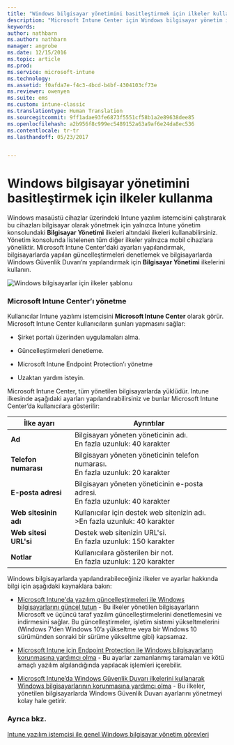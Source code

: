 ```yaml
---
title: "Windows bilgisayar yönetimini basitleştirmek için ilkeler kullanma | Microsoft Docs"
description: "Microsoft Intune Center için Windows bilgisayar yönetim ilke ve ayarlarını açıklar."
keywords: 
author: nathbarn
ms.author: nathbarn
manager: angrobe
ms.date: 12/15/2016
ms.topic: article
ms.prod: 
ms.service: microsoft-intune
ms.technology: 
ms.assetid: f0afda7e-f4c3-4bcd-b4bf-4304103cf73e
ms.reviewer: owenyen
ms.suite: ems
ms.custom: intune-classic
ms.translationtype: Human Translation
ms.sourcegitcommit: 9ff1adae93fe6873f5551cf58b1a2e89638dee85
ms.openlocfilehash: a2b956f8c999ec5489152a63a9af6e24da8ec536
ms.contentlocale: tr-tr
ms.lasthandoff: 05/23/2017


---
```


# <a name="use-policies-to-simplify-windows-pc-management"></a>Windows bilgisayar yönetimini basitleştirmek için ilkeler kullanma

Windows masaüstü cihazlar üzerindeki Intune yazılım istemcisini çalıştırarak bu cihazları bilgisayar olarak yönetmek için yalnızca Intune yönetim konsolundaki **Bilgisayar Yönetimi** ilkeleri altındaki ilkeleri kullanabilirsiniz. Yönetim konsolunda listelenen tüm diğer ilkeler yalnızca mobil cihazlara yöneliktir. Microsoft Intune Center'daki ayarları yapılandırmak, bilgisayarlarda yapılan güncelleştirmeleri denetlemek ve bilgisayarlarda Windows Güvenlik Duvarı’nı yapılandırmak için **Bilgisayar Yönetimi** ilkelerini kullanın.

![Windows bilgisayarlar için ilkeler şablonu](../media/pc_policy_template.png)

### <a name="manage-the-microsoft-intune-center"></a>Microsoft Intune Center’ı yönetme
Kullanıcılar Intune yazılımı istemcisini **Microsoft Intune Center** olarak görür. Microsoft Intune Center kullanıcıların şunları yapmasını sağlar:

-   Şirket portalı üzerinden uygulamaları alma.

-   Güncelleştirmeleri denetleme.

-   Microsoft Intune Endpoint Protection’ı yönetme

-  Uzaktan yardım isteyin.

Microsoft Intune Center, tüm yönetilen bilgisayarlarda yüklüdür. Intune ilkesinde aşağıdaki ayarları yapılandırabilirsiniz ve bunlar Microsoft Intune Center’da kullanıcılara gösterilir:

|İlke ayarı|Ayrıntılar|
|------------------|--------------------|
|**Ad**|Bilgisayarı yöneten yöneticinin adı.<br />En fazla uzunluk: 40 karakter|
|**Telefon numarası**|Bilgisayarı yöneten yöneticinin telefon numarası.<br />En fazla uzunluk: 20 karakter|
|**E-posta adresi**|Bilgisayarı yöneten yöneticinin e-posta adresi.<br />En fazla uzunluk: 40 karakter|
|**Web sitesinin adı**|Kullanıcılar için destek web sitenizin adı.<br />>En fazla uzunluk: 40 karakter|
|**Web sitesi URL'si**|Destek web sitenizin URL'si.<br />En fazla uzunluk: 150 karakter|
|**Notlar**|Kullanıcılara gösterilen bir not.<br />En fazla uzunluk: 120 karakter|

Windows bilgisayarlarda yapılandırabileceğiniz ilkeler ve ayarlar hakkında bilgi için aşağıdaki kaynaklara bakın:

- [Microsoft Intune'da yazılım güncelleştirmeleri ile Windows bilgisayarlarını güncel tutun](keep-windows-pcs-up-to-date-with-software-updates-in-microsoft-intune.md) - Bu ilkeler yönetilen bilgisayarların Microsoft ve üçüncü taraf yazılım güncelleştirmelerini denetlemesini ve indirmesini sağlar. Bu güncelleştirmeler, işletim sistemi yükseltmelerini (Windows 7’den Windows 10’a yükseltme veya bir Windows 10 sürümünden sonraki bir sürüme yükseltme gibi) kapsamaz.

- [Microsoft Intune için Endpoint Protection ile Windows bilgisayarların korunmasına yardımcı olma](help-secure-windows-pcs-with-endpoint-protection-for-microsoft-intune.md) - Bu ayarlar zamanlanmış taramaları ve kötü amaçlı yazılım algılandığında yapılacak işlemleri içerebilir.

- [Microsoft Intune’da Windows Güvenlik Duvarı ilkelerini kullanarak Windows bilgisayarlarının korunmasına yardımcı olma](help-protect-windows-pcs-using-windows-firewall-policies-in-microsoft-intune.md) - Bu ilkeler, yönetilen bilgisayarlarda Windows Güvenlik Duvarı ayarlarını yönetmeyi kolay hale getirir.


### <a name="see-also"></a>Ayrıca bkz.

[Intune yazılım istemcisi ile genel Windows bilgisayar yönetim görevleri](common-windows-pc-management-tasks-with-the-microsoft-intune-computer-client.md)

